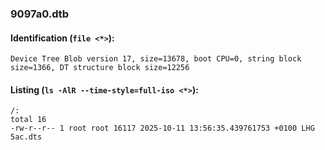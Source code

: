 ### 9097a0.dtb
#### Identification (`file <*>`):
```
Device Tree Blob version 17, size=13678, boot CPU=0, string block size=1366, DT structure block size=12256
```
#### Listing (`ls -AlR --time-style=full-iso <*>`):
```
/:
total 16
-rw-r--r-- 1 root root 16117 2025-10-11 13:56:35.439761753 +0100 LHG 5ac.dts
```

